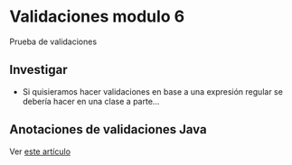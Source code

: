 # Validaciones modulo 6

Prueba de validaciones

## Investigar

- Si quisieramos hacer validaciones en base a una expresión regular se debería hacer en una clase a parte...

## Anotaciones de validaciones Java

Ver [este artículo](https://rodriguezizquierdo.com/guia-completa-para-implementar-validaciones-en-java-con-anotaciones-y-grupos-de-restricciones/)